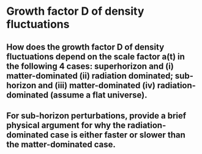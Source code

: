 # Growth factor D of density fluctuations

## How does the growth factor D of density fluctuations depend on the scale factor a(t) in the following 4 cases: superhorizon and (i) matter-dominated (ii) radiation dominated; sub-horizon and (iii) matter-dominated (iv) radiation-dominated (assume a flat universe). 

## For sub-horizon perturbations, provide a brief physical argument for why the radiation-dominated case is either faster or slower than the matter-dominated case.